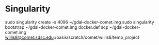 # Singularity 
sudo singularity create -s 4096 ~/gdal-docker-comet.img
sudo singularity bootstrap ~/gdal-docker-comet.img docker.def
scp ~/gdal-docker-comet.img willis8@comet.sdsc.edu:/oasis/scratch/comet/willis8/temp_project
